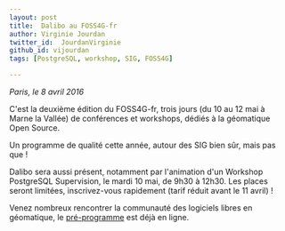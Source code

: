 ```yaml
---
layout: post
title:  Dalibo au FOSS4G-fr
author: Virginie Jourdan
twitter_id:  JourdanVirginie   
github_id: vijourdan
tags: [PostgreSQL, workshop, SIG, FOSS4G]

---
```

*Paris, le 8 avril 2016*

C'est la deuxième édition du FOSS4G-fr, trois jours (du 10 au 12 mai à Marne la Vallée) de conférences et workshops, dédiés à la géomatique Open Source.


<!--MORE-->

Un programme de qualité cette année, autour des SIG bien sûr, mais pas que !

Dalibo sera aussi présent, notamment par l'animation d'un Workshop PostgreSQL Supervision, le mardi 10 mai, de 9h30 à 12h30.
Les places seront limitées, inscrivez-vous rapidement (tarif réduit avant le 11 avril) !

Venez nombreux rencontrer la communauté des logiciels libres en géomatique, le [pré-programme](https://osgeo.asso.fr/foss4gfr-2016/programme.html) est déjà en ligne.
